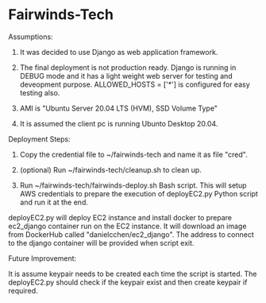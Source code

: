 # Fairwinds-Tech

Assumptions: 

1. It was decided to use Django as web application framework. 

2. The final deployment is not production ready.  Django is running in DEBUG mode and it has a light weight web server for testing and deveopment purpose.  ALLOWED_HOSTS = ['*'] is configured for easy testing also. 

3.  AMI is "Ubuntu Server 20.04 LTS (HVM), SSD Volume Type"   

4.  It is assumed the client pc is running Ubunto Desktop 20.04.  

Deployment Steps:

1. Copy the credential file to ~/fairwinds-tech and name it as file "cred". 

2. (optional) Run ~/fairwinds-tech/cleanup.sh to clean up.

3. Run ~/fairwinds-tech/fairwinds-deploy.sh Bash script.  This will setup AWS credentials to prepare the execution of deployEC2.py Python script and run it at the end.   

deployEC2.py will deploy EC2 instance and install docker to prepare ec2_django container run on the EC2 instance.  It will download an image from DockerHub called "danielcchen/ec2_django".  The address to connect to the django container will be provided when script exit.

Future Improvement:

It is assume keypair needs to be created each time the script is started. The deployEC2.py should check if the keypair exist and then create keypair if required. 
